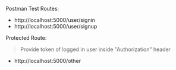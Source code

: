 Postman Test Routes: 
  - http://localhost:5000/user/signin  
  - http://localhost:5000/user/signup
 
Protected Route:
> Provide token of logged in user inside "Authorization" header
  - http://localhost:5000/other
